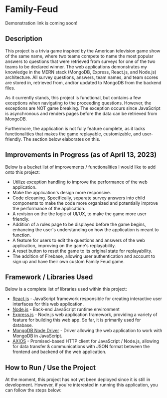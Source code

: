 # Family-Feud

Demonstration link is coming soon!

## Description
This project is a trivia game inspired by the American television game show of the same name, where two teams compete to name the most popular answers to questions that were retrieved from surveys for one of the two teams to be declared winner. The web applications demonstrates my knowledge in the MERN stack (MongoDB, Express, React.js, and Node.js) architecture. All survey questions, answers, team names, and team scores are stored in, retrieved from, and/or updated to MongoDB from the backend files.

As it currently stands, this project is functional, but contains a few exceptions when navigating to the proceeding questions. However, the exceptions are NOT game breaking. The exception occurs since JavaScript is asynchronous and renders pages before the data can be retrieved from MongoDB.

Furthermore, the application is not fully feature complete, as it lacks functionalities that makes the game replayable, customizable, and user-friendly. The section below elaborates on this.

## Improvements in Progress (as of April 13, 2023)
Below is a bucket list of improvements / functionalities I would like to add onto this project:
* Utilize exception handling to improve the performance of the web application.
* Make the application's design more responsive.
* Code clceaning. Specifically, separate survey answers into child components to make the code more organized and potentially improve the performance of the application.
* A revision on the the logic of UI/UX, to make the game more user friendly.
* Addition of a rules page to be displayed before the game begins, enhancing the user's understanding on how the application is meant to function.
* A feature for users to edit the questions and answers of the web application, improving on the game's replayability.
* A reset button to reset the game to its original state for replayability.
* The addition of Firebase, allowing user authentication and account to sign up and have their own custom Family Feud game.

## Framework / Libraries Used
Below is a complete list of libraries used within this project:
* [React.js](https://react.dev/) - JavaScript framework responsible for creating interactive user interfaces for this web application.
* [Node.js](https://nodejs.org/en/about) - Back-end JavaScript runtime environment
* [Express.js](https://expressjs.com/) - Node.js web application framework, providing a variety of feature for building this web app. So far, it is primarily used for database.
* [MongoDB Node Driver](https://www.mongodb.com/docs/drivers/node/current/) - Driver allowing the web application to work with MongoDB in JavaScript.
* [AXIOS](https://axios-http.com/docs/intro) - Promised-based HTTP client for JavaScript / Node.js, allowing for data transfer & communications with JSON format between the frontend and backend of the web application.

## How to Run / Use the Project
At the moment, this project has not yet been deployed since it is still in development. However, if you're interested in running this application, you can follow the steps below:
